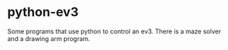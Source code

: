 # python-ev3
Some programs that use python to control an ev3. There is a maze solver and a drawing arm program. 
